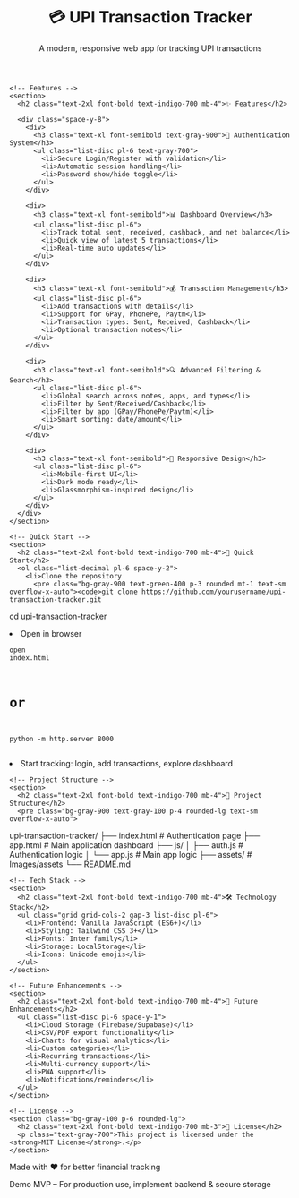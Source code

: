 <!DOCTYPE html>
<html lang="en">
<head>
  <meta charset="UTF-8">
  <meta name="viewport" content="width=device-width, initial-scale=1.0">
  <title>UPI Transaction Tracker</title>
  <script src="https://cdn.tailwindcss.com"></script>
</head>
<body class="bg-gray-50 text-gray-800 font-sans leading-relaxed">

  <!-- Header -->
  <header class="bg-gradient-to-r from-indigo-600 to-purple-600 text-white py-10 shadow-lg">
    <div class="max-w-5xl mx-auto px-6 text-center">
      <h1 class="text-4xl font-extrabold">💳 UPI Transaction Tracker</h1>
      <p class="text-lg mt-2 opacity-90">A modern, responsive web app for tracking UPI transactions</p>
    </div>
  </header>

  <main class="max-w-5xl mx-auto px-6 py-10 space-y-12">

    <!-- Features -->
    <section>
      <h2 class="text-2xl font-bold text-indigo-700 mb-4">✨ Features</h2>

      <div class="space-y-8">
        <div>
          <h3 class="text-xl font-semibold text-gray-900">🔐 Authentication System</h3>
          <ul class="list-disc pl-6 text-gray-700">
            <li>Secure Login/Register with validation</li>
            <li>Automatic session handling</li>
            <li>Password show/hide toggle</li>
          </ul>
        </div>

        <div>
          <h3 class="text-xl font-semibold">📊 Dashboard Overview</h3>
          <ul class="list-disc pl-6">
            <li>Track total sent, received, cashback, and net balance</li>
            <li>Quick view of latest 5 transactions</li>
            <li>Real-time auto updates</li>
          </ul>
        </div>

        <div>
          <h3 class="text-xl font-semibold">💰 Transaction Management</h3>
          <ul class="list-disc pl-6">
            <li>Add transactions with details</li>
            <li>Support for GPay, PhonePe, Paytm</li>
            <li>Transaction types: Sent, Received, Cashback</li>
            <li>Optional transaction notes</li>
          </ul>
        </div>

        <div>
          <h3 class="text-xl font-semibold">🔍 Advanced Filtering & Search</h3>
          <ul class="list-disc pl-6">
            <li>Global search across notes, apps, and types</li>
            <li>Filter by Sent/Received/Cashback</li>
            <li>Filter by app (GPay/PhonePe/Paytm)</li>
            <li>Smart sorting: date/amount</li>
          </ul>
        </div>

        <div>
          <h3 class="text-xl font-semibold">📱 Responsive Design</h3>
          <ul class="list-disc pl-6">
            <li>Mobile-first UI</li>
            <li>Dark mode ready</li>
            <li>Glassmorphism-inspired design</li>
          </ul>
        </div>
      </div>
    </section>

    <!-- Quick Start -->
    <section>
      <h2 class="text-2xl font-bold text-indigo-700 mb-4">🚀 Quick Start</h2>
      <ol class="list-decimal pl-6 space-y-2">
        <li>Clone the repository
          <pre class="bg-gray-900 text-green-400 p-3 rounded mt-1 text-sm overflow-x-auto"><code>git clone https://github.com/yourusername/upi-transaction-tracker.git
cd upi-transaction-tracker</code></pre>
        </li>
        <li>Open in browser
          <pre class="bg-gray-900 text-green-400 p-3 rounded mt-1 text-sm overflow-x-auto"><code>open index.html
# or
python -m http.server 8000</code></pre>
        </li>
        <li>Start tracking: login, add transactions, explore dashboard</li>
      </ol>
    </section>

    <!-- Project Structure -->
    <section>
      <h2 class="text-2xl font-bold text-indigo-700 mb-4">📁 Project Structure</h2>
      <pre class="bg-gray-900 text-gray-100 p-4 rounded-lg text-sm overflow-x-auto">
upi-transaction-tracker/
├── index.html          # Authentication page
├── app.html            # Main application dashboard
├── js/
│   ├── auth.js         # Authentication logic
│   └── app.js          # Main app logic
├── assets/             # Images/assets
└── README.md
      </pre>
    </section>

    <!-- Tech Stack -->
    <section>
      <h2 class="text-2xl font-bold text-indigo-700 mb-4">🛠️ Technology Stack</h2>
      <ul class="grid grid-cols-2 gap-3 list-disc pl-6">
        <li>Frontend: Vanilla JavaScript (ES6+)</li>
        <li>Styling: Tailwind CSS 3+</li>
        <li>Fonts: Inter family</li>
        <li>Storage: LocalStorage</li>
        <li>Icons: Unicode emojis</li>
      </ul>
    </section>

    <!-- Future Enhancements -->
    <section>
      <h2 class="text-2xl font-bold text-indigo-700 mb-4">🔮 Future Enhancements</h2>
      <ul class="list-disc pl-6 space-y-1">
        <li>Cloud Storage (Firebase/Supabase)</li>
        <li>CSV/PDF export functionality</li>
        <li>Charts for visual analytics</li>
        <li>Custom categories</li>
        <li>Recurring transactions</li>
        <li>Multi-currency support</li>
        <li>PWA support</li>
        <li>Notifications/reminders</li>
      </ul>
    </section>

    <!-- License -->
    <section class="bg-gray-100 p-6 rounded-lg">
      <h2 class="text-2xl font-bold text-indigo-700 mb-3">📄 License</h2>
      <p class="text-gray-700">This project is licensed under the <strong>MIT License</strong>.</p>
    </section>

  </main>

  <!-- Footer -->
  <footer class="bg-gray-800 text-gray-300 py-6 text-center">
    <p>Made with ❤️ for better financial tracking</p>
    <p class="text-sm mt-1">Demo MVP – For production use, implement backend & secure storage</p>
  </footer>

</body>
</html>
